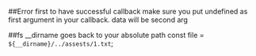 ##Error first
to have successful callback make sure you put undefined as first argument in your callback. data will be second arg

##fs
__dirname goes back to your absolute path  const file = `${__dirname}/../assests/1.txt`;
